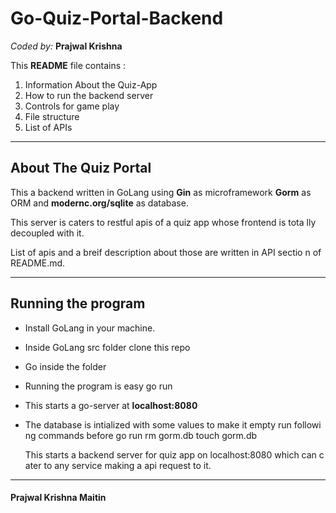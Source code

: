 # Go-Quiz-Portal-Backend

*Coded by:*
**Prajwal Krishna**

This **README** file contains :
 1. Information About the Quiz-App
 2. How to run the backend server
 3. Controls for game play
 4. File structure
 5. List of APIs

----------


About The Quiz Portal
-------------

This a backend written in GoLang using **Gin** as microframework **Gorm** 
as ORM and **modernc.org/sqlite** as database.

This server is caters to restful apis of a quiz app whose frontend is tota
lly decoupled with it.

List of apis and a breif description about those are written in API sectio
n of README.md.


----------

## Running the program

- Install GoLang in your machine.
- Inside GoLang src folder clone this repo
- Go inside the folder
- Running the program is easy
         go run
- This starts a go-server at **localhost:8080**
- The database is intialized with some values to make it empty run followi
ng commands before go run
         rm gorm.db
         touch gorm.db

   This starts a backend server for quiz app on localhost:8080 which can c
ater to any service making a api request to it.
_______________

#### Prajwal Krishna Maitin
